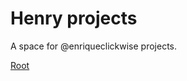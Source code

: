 # Henry projects

A space for @enriqueclickwise projects.

<a href="https://enriqueclickwise.github.io/henry-public-projects/">Root</a>
